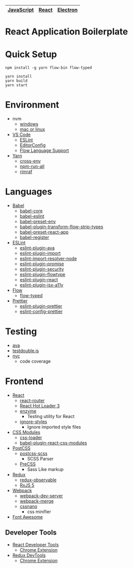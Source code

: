 | [JavaScript](https://github.com/taichi/js-boilerplate/tree/master) | [React](https://github.com/taichi/js-boilerplate/tree/frontend) | [Electron](https://github.com/taichi/js-boilerplate/tree/electron) |
|------------|-------|----------|

# React Application Boilerplate

# Quick Setup

```
npm install -g yarn flow-bin flow-typed

yarn install
yarn build
yarn start
```

# Environment

* nvm
  * [windows](https://github.com/coreybutler/nvm-windows)
  * [mac or linux](https://github.com/creationix/nvm)
* [VS Code](https://code.visualstudio.com/)
  * [ESLint](https://marketplace.visualstudio.com/items?itemName=dbaeumer.vscode-eslint)
  * [EditorConfig](https://marketplace.visualstudio.com/items?itemName=EditorConfig.EditorConfig)
  * [Flow Language Support](https://marketplace.visualstudio.com/items?itemName=flowtype.flow-for-vscode)
* [Yarn](https://yarnpkg.com/)
  * [cross-env](https://github.com/kentcdodds/cross-env)
  * [npm-run-all](https://github.com/mysticatea/npm-run-all)
  * [rimraf](https://github.com/isaacs/rimraf)

# Languages

* [Babel](https://babeljs.io/)
  * [babel-core](https://github.com/babel/babel/tree/master/packages/babel-core)
  * [babel-eslint](https://github.com/babel/babel-eslint)
  * [babel-preset-env](https://github.com/babel/babel-preset-env)
  * [babel-plugin-transform-flow-strip-types](https://github.com/babel/babel/tree/master/packages/babel-plugin-transform-flow-strip-types)
  * [babel-preset-react-app](https://github.com/facebookincubator/create-react-app/tree/master/packages/babel-preset-react-app)
  * [babel-register](https://github.com/babel/babel/tree/master/packages/babel-register)
* [ESLint](http://eslint.org/)
  * [eslint-plugin-ava](https://github.com/avajs/eslint-plugin-ava)
  * [eslint-plugin-import](https://github.com/benmosher/eslint-plugin-import)
  * [eslint-import-resolver-node](https://github.com/benmosher/eslint-plugin-import/tree/master/resolvers/node)
  * [eslint-plugin-promise](https://github.com/xjamundx/eslint-plugin-promise)
  * [eslint-plugin-security](https://github.com/nodesecurity/eslint-plugin-security)
  * [eslint-plugin-flowtype](https://github.com/gajus/eslint-plugin-flowtype)
  * [eslint-plugin-react](https://github.com/yannickcr/eslint-plugin-react)
  * [eslint-plugin-jsx-a11y](https://github.com/evcohen/eslint-plugin-jsx-a11y)
* [Flow](https://flowtype.org/)
  * [flow-typed](https://github.com/flowtype/flow-typed)
* [Prettier](https://github.com/prettier/prettier)
  * [eslint-plugin-prettier](https://github.com/not-an-aardvark/eslint-plugin-prettier)
  * [eslint-config-prettier](https://github.com/lydell/eslint-config-prettier)

# Testing

* [ava](https://github.com/avajs/ava)
* [testdouble.js](https://github.com/testdouble/testdouble.js)
* [nyc](https://github.com/istanbuljs/nyc)
  * code coverage

# Frontend

* [React](https://facebook.github.io/react/)
  * [react-router](https://github.com/ReactTraining/react-router)
  * [React Hot Loader 3](https://github.com/gaearon/react-hot-loader)
  * [enzyme](https://github.com/airbnb/enzyme)
    * Testing utility for React
  * [ignore-styles](https://github.com/bkonkle/ignore-styles)
    * Ignore imported style files
* [CSS Modules](https://github.com/css-modules/css-modules)
  * [css-loader](https://github.com/webpack/css-loader)
  * [babel-plugin-react-css-modules](https://github.com/gajus/babel-plugin-react-css-modules)
* [PostCSS](http://postcss.org/)
  * [postcss-scss](https://github.com/postcss/postcss-scss)
    * SCSS Parser
  * [PreCSS](https://github.com/jonathantneal/precss)
    * Sass Like markup
* [Redux](http://redux.js.org/)
  * [redux-observable](https://redux-observable.js.org/)
  * [RxJS 5](https://github.com/ReactiveX/rxjs)
* [Webpack](https://webpack.js.org/)
  * [webpack-dev-server](https://webpack.github.io/docs/webpack-dev-server.html)
  * [webpack-merge](https://github.com/survivejs/webpack-merge)
  * [cssnano](http://cssnano.co/)
    * css minifier
* [Font Awesome](http://fontawesome.io/)

## Developer Tools

* [React Developer Tools](https://github.com/facebook/react-devtools)
  * [Chrome Extension](https://chrome.google.com/webstore/detail/react-developer-tools/fmkadmapgofadopljbjfkapdkoienihi)
* [Redux DevTools](https://github.com/gaearon/redux-devtools)
  * [Chrome Extension](https://chrome.google.com/webstore/detail/redux-devtools/lmhkpmbekcpmknklioeibfkpmmfibljd)
